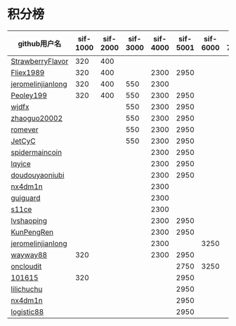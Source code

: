 # 积分榜
| github用户名  | sif-1000  | sif-2000  |  sif-3000 |  sif-4000 |  sif-5001 |  sif-6000 | sif-7000|总计  |
|--|---|---|---|---|---|---|---|--|
| [StrawberryFlavor](https://github.com/StrawberryFlavor) | 320  | 400  |   |   |   |   |   |   |
| [Fliex1989 ](https://github.com/Fliex1989)  |320| 400  |   |  2300 |  2950 |   |   |   |
| [jeromelinjianlong](https://github.com/jeromelinjianlong) |  320 |  400 | 550  | 2300  |   |   |   |   |
| [Peoley199](https://github.com/Peoley199) | 320  | 400  |  550 | 2300  | 2950  |   |   |   |
| [wjdfx](https://github.com/wjdfx) |   |   | 550  |  2300 | 2950  |   |   |   |
| [zhaoguo20002](https://github.com/zhaoguo20002)  |   |   | 550  |  2300 |  2950 |   |   |   |
| [romever](https://github.com/romever)   |   |   |  550 | 2300  |2950   |   |   |   |
| [JetCyC](https://github.com/JetCyC)   |   |   |  550 |  2300 | 2950  |   |   |   |
| [spidermaincoin](https://github.com/spidermaincoin)   |   |   |   | 2300  | 2950   |   |   |   |
| [lqyice](https://github.com/lqyice)   |   |   |   |  2300 | 2950  |   |   |   |
| [doudouyaoniubi](https://github.com/doudouyaoniubi)  |   |   |   |  2300 | 2950  |   |   |   |
| [nx4dm1n](https://github.com/nx4dm1n)   |   |   |   |  2300 |   |   |   |   |
| [guiguard](https://github.com/guiguard)   |   |   |   |  2300 |   |   |   |   |
| [s11ce](https://github.com/s11ce)  |   |   |   |  2300 |   |   |   |   |
| [lvshaoping](https://github.com/lvshaoping)  |   |   |   |  2300 | 2950  |   |   |   |
| [KunPengRen](https://github.com/KunPengRen)   |   |   |   | 2300   |2950   |   |   |   |
| [jeromelinjianlong](https://github.com/jeromelinjianlong)   |   |   |   |  2300  |   |  3250 |   |   |
| [wayway88](https://github.com/wayway88)   | 320  |   |   | 2300   | 2950  |   |   |   |
| [oncloudit](https://github.com/oncloudit)   |   |   |   |   |  2750 | 3250  |   |   |
| [101615](https://github.com/101615)   | 320  |   |   |   | 2950 |   |   |   |
| [lilichuchu](https://github.com/lilichuchu)   |   |   |  |   | 2950   |   |   |   |
| [nx4dm1n](https://github.com/nx4dm1n)   |   |   |   |   |  2950 |   |   |   |
| [logistic88](https://github.com/logistic88)   |   |   |   |   | 2950  |   |   |   |
